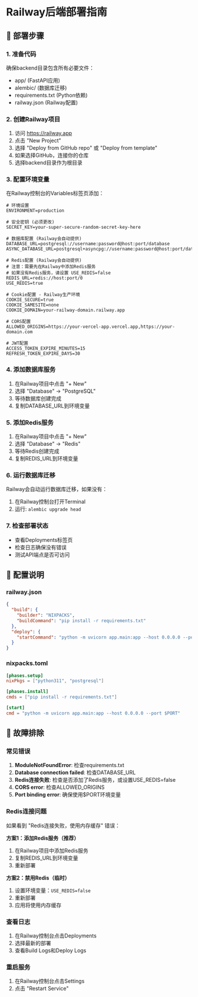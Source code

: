 # Railway后端部署指南

## 🚀 部署步骤

### 1. 准备代码
确保backend目录包含所有必要文件：
- app/ (FastAPI应用)
- alembic/ (数据库迁移)
- requirements.txt (Python依赖)
- railway.json (Railway配置)

### 2. 创建Railway项目
1. 访问 https://railway.app
2. 点击 "New Project"
3. 选择 "Deploy from GitHub repo" 或 "Deploy from template"
4. 如果选择GitHub，连接你的仓库
5. 选择backend目录作为根目录

### 3. 配置环境变量
在Railway控制台的Variables标签页添加：

```env
# 环境设置
ENVIRONMENT=production

# 安全密钥 (必须更改)
SECRET_KEY=your-super-secure-random-secret-key-here

# 数据库配置 (Railway会自动提供)
DATABASE_URL=postgresql://username:password@host:port/database
ASYNC_DATABASE_URL=postgresql+asyncpg://username:password@host:port/database

# Redis配置 (Railway会自动提供)
# 注意：需要先在Railway中添加Redis服务
# 如果没有Redis服务，请设置 USE_REDIS=false
REDIS_URL=redis://host:port/0
USE_REDIS=true

# Cookie配置 - Railway生产环境
COOKIE_SECURE=true
COOKIE_SAMESITE=none
COOKIE_DOMAIN=your-railway-domain.railway.app

# CORS配置
ALLOWED_ORIGINS=https://your-vercel-app.vercel.app,https://your-domain.com

# JWT配置
ACCESS_TOKEN_EXPIRE_MINUTES=15
REFRESH_TOKEN_EXPIRE_DAYS=30
```

### 4. 添加数据库服务
1. 在Railway项目中点击 "+ New"
2. 选择 "Database" -> "PostgreSQL"
3. 等待数据库创建完成
4. 复制DATABASE_URL到环境变量

### 5. 添加Redis服务
1. 在Railway项目中点击 "+ New"
2. 选择 "Database" -> "Redis"
3. 等待Redis创建完成
4. 复制REDIS_URL到环境变量

### 6. 运行数据库迁移
Railway会自动运行数据库迁移，如果没有：
1. 在Railway控制台打开Terminal
2. 运行: `alembic upgrade head`

### 7. 检查部署状态
- 查看Deployments标签页
- 检查日志确保没有错误
- 测试API端点是否可访问

## 🔧 配置说明

### railway.json
```json
{
  "build": {
    "builder": "NIXPACKS",
    "buildCommand": "pip install -r requirements.txt"
  },
  "deploy": {
    "startCommand": "python -m uvicorn app.main:app --host 0.0.0.0 --port $PORT"
  }
}
```

### nixpacks.toml
```toml
[phases.setup]
nixPkgs = ["python311", "postgresql"]

[phases.install]
cmds = ["pip install -r requirements.txt"]

[start]
cmd = "python -m uvicorn app.main:app --host 0.0.0.0 --port $PORT"
```

## 🚨 故障排除

### 常见错误
1. **ModuleNotFoundError**: 检查requirements.txt
2. **Database connection failed**: 检查DATABASE_URL
3. **Redis连接失败**: 检查是否添加了Redis服务，或设置USE_REDIS=false
4. **CORS error**: 检查ALLOWED_ORIGINS
5. **Port binding error**: 确保使用$PORT环境变量

### Redis连接问题
如果看到 "Redis连接失败，使用内存缓存" 错误：

**方案1：添加Redis服务（推荐）**
1. 在Railway项目中添加Redis服务
2. 复制REDIS_URL到环境变量
3. 重新部署

**方案2：禁用Redis（临时）**
1. 设置环境变量：`USE_REDIS=false`
2. 重新部署
3. 应用将使用内存缓存

### 查看日志
1. 在Railway控制台点击Deployments
2. 选择最新的部署
3. 查看Build Logs和Deploy Logs

### 重启服务
1. 在Railway控制台点击Settings
2. 点击 "Restart Service"
